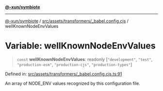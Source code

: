 [**@-xun/symbiote**](../../../../../README.md)

***

[@-xun/symbiote](../../../../../README.md) / [src/assets/transformers/\_babel.config.cjs](../README.md) / wellKnownNodeEnvValues

# Variable: wellKnownNodeEnvValues

> `const` **wellKnownNodeEnvValues**: readonly \[`"development"`, `"test"`, `"production-esm"`, `"production-cjs"`, `"production-types"`\]

Defined in: [src/assets/transformers/\_babel.config.cjs.ts:91](https://github.com/Xunnamius/symbiote/blob/a116b07afe112308bfdfdf94cf09246be76165ef/src/assets/transformers/_babel.config.cjs.ts#L91)

An array of NODE_ENV values recognized by this configuration file.
